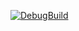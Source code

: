 [![DebugBuild](https://github.com/sasanamisoushi/CG2/actions/workflows/DebugBuild.yml/badge.svg)](https://github.com/sasanamisoushi/CG2/actions/workflows/DebugBuild.yml)
